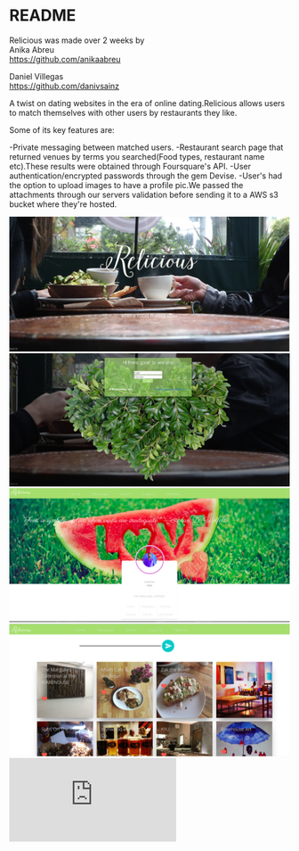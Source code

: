 # README

Relicious was made over 2 weeks by  
Anika Abreu  
https://github.com/anikaabreu  

Daniel Villegas  
https://github.com/danivsainz  


A twist on dating websites in the era of online dating.Relicious allows users to match themselves with other users by restaurants they like.

Some of its key features are:

-Private messaging between matched users.
-Restaurant search page that returned venues by terms you searched(Food types, restaurant name etc).These results were obtained through Foursquare's API.
-User authentication/encrypted passwords through the gem Devise.
-User's had the option to upload images to have a profile pic.We passed the attachments through our servers validation before sending it to a AWS s3 bucket where they're hosted.

![alt](https://github.com/DaniVSainz/ReliciousDating/blob/master/home-page.png)
![alt](https://github.com/DaniVSainz/ReliciousDating/blob/master/login.png)
![alt](https://github.com/DaniVSainz/ReliciousDating/blob/master/Profile.png)
![alt](https://github.com/DaniVSainz/ReliciousDating/blob/master/Rest-search.png)
![alt](https://github.com/DaniVSainz/ReliciousDating/blob/master/erd.pdf)
